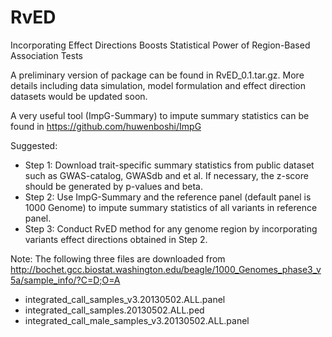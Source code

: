 # RvED
Incorporating Effect Directions Boosts Statistical Power  of Region-Based Association Tests

A preliminary version of package can be found in RvED_0.1.tar.gz. More details including data simulation, model formulation and effect direction datasets would be updated soon. 

A very useful tool (ImpG-Summary) to impute summary statistics can be found in https://github.com/huwenboshi/ImpG

Suggested:
- Step 1: Download trait-specific summary statistics from public dataset such as GWAS-catalog, GWASdb and et al. If necessary, the z-score should be generated by p-values and beta. 
- Step 2: Use ImpG-Summary and the reference panel (default panel is 1000 Genome) to impute summary statistics of all variants in reference panel.
- Step 3: Conduct RvED method for any genome region by incorporating variants effect directions obtained in Step 2.

Note: The following three files are downloaded from http://bochet.gcc.biostat.washington.edu/beagle/1000_Genomes_phase3_v5a/sample_info/?C=D;O=A
- integrated_call_samples_v3.20130502.ALL.panel
- integrated_call_samples.20130502.ALL.ped
- integrated_call_male_samples_v3.20130502.ALL.panel
